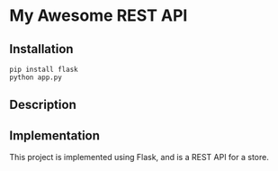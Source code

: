 # My Awesome REST API

## Installation

```
pip install flask
python app.py
```

## Description

## Implementation

This project is implemented using Flask, and is a REST API for a store.
